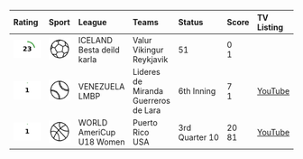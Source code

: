 | Rating                                                                                                                                 | Sport                                                                                                                | League                       | Teams                                   | Status         | Score    | TV Listing                                                    |
|:---------------------------------------------------------------------------------------------------------------------------------------|:---------------------------------------------------------------------------------------------------------------------|:-----------------------------|:----------------------------------------|:---------------|:---------|:--------------------------------------------------------------|
| <img src="https://raw.githubusercontent.com/BlakeDuncan25/Donut-SVG-Ratings/bac4e4a278175106499642192132b1786a9aec38/23.svg" alt="23"> | <img src="https://raw.githubusercontent.com/BlakeDuncan25/Donut-SVG-Ratings/master/soccer.png" alt="Soccer">         | ICELAND<br>Besta deild karla | Valur<br>Vikingur Reykjavik             | 51             | 0<br>1   | <a href="#N/A"></a>                                           |
| <img src="https://raw.githubusercontent.com/BlakeDuncan25/Donut-SVG-Ratings/bac4e4a278175106499642192132b1786a9aec38/1.svg" alt="1">   | <img src="https://raw.githubusercontent.com/BlakeDuncan25/Donut-SVG-Ratings/master/baseball.png" alt="Baseball">     | VENEZUELA<br>LMBP            | Lideres de Miranda<br>Guerreros de Lara | 6th Inning     | 7<br>1   | <a href="https://www.youtube.com/@LMBPVE/streams">YouTube</a> |
| <img src="https://raw.githubusercontent.com/BlakeDuncan25/Donut-SVG-Ratings/bac4e4a278175106499642192132b1786a9aec38/1.svg" alt="1">   | <img src="https://raw.githubusercontent.com/BlakeDuncan25/Donut-SVG-Ratings/master/basketball.png" alt="Basketball"> | WORLD<br>AmeriCup U18 Women  | Puerto Rico<br>USA                      | 3rd Quarter 10 | 20<br>81 | <a href="https://www.youtube.com/@FIBA/streams">YouTube</a>   |